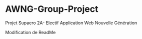 # AWNG-Group-Project
Projet Supaero 2A- Electif Application Web Nouvelle Génération


Modification de ReadMe
